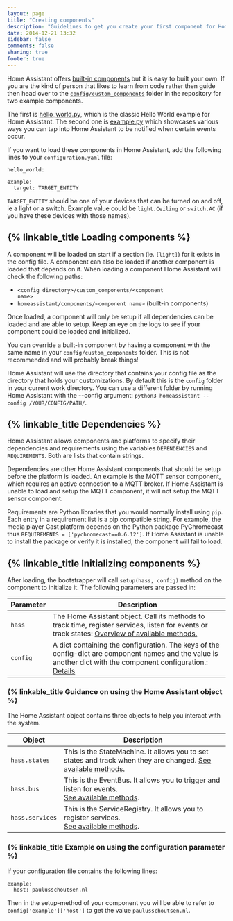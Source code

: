 ```yaml
---
layout: page
title: "Creating components"
description: "Guidelines to get you create your first component for Home Assistant."
date: 2014-12-21 13:32
sidebar: false
comments: false
sharing: true
footer: true
---
```


Home Assistant offers [built-in components]({{site_root}}/components/) but it
is easy to built your own. If you are the kind of person that likes to learn from code rather then guide then head over to the [`config/custom_components`](https://github.com/balloob/home-assistant/tree/master/config/custom_components) folder in the repository for two example components.

The first is [hello_world.py](https://github.com/balloob/home-assistant/blob/master/config/custom_components/hello_world.py), which is the classic Hello World example for Home Assistant. The second one is [example.py](https://github.com/balloob/home-assistant/blob/master/config/custom_components/example.py) which showcases various ways you can tap into Home Assistant to be notified when certain events occur.

If you want to load these components in Home Assistant, add the following lines to your `configuration.yaml` file:

```
hello_world:

example:
  target: TARGET_ENTITY
```

`TARGET_ENTITY` should be one of your devices that can be turned on and off, ie a light or a switch. Example value could be `light.Ceiling` or `switch.AC` (if you have these devices with those names).

## {% linkable_title Loading components %}

A component will be loaded on start if a section (ie. `[light]`) for it exists in the config file. A component can also be loaded if another component is loaded that depends on it. When loading a component Home Assistant will check the following paths:

 * <code>&lt;config directory>/custom_components/&lt;component name></code>
 * <code>homeassistant/components/&lt;component name></code> (built-in components)

Once loaded, a component will only be setup if all dependencies can be loaded and are able to setup. Keep an eye on the logs to see if your component could be loaded and initialized.

<p class='note warning'>
You can override a built-in component by having a component with the same name in your <code>config/custom_components</code> folder. This is not recommended and will probably break things!
</p>

<p class='note'>
Home Assistant will use the directory that contains your config file as the directory that holds your customizations. By default this is the <code>config</code> folder in your current work directory. You can use a different folder by running Home Assistant with the --config argument: <code>python3 homeassistant --config /YOUR/CONFIG/PATH/</code>.
</p>

## {% linkable_title Dependencies %}

Home Assistant allows components and platforms to specify their dependencies and requirements using the variables
`DEPENDENCIES` and `REQUIREMENTS`. Both are lists that contain strings.

Dependencies are other Home Assistant components that should be setup before the platform is loaded.
An example is the MQTT sensor component, which requires an active connection to a MQTT broker. If
Home Assistant is unable to load and setup the MQTT component, it will not setup the MQTT sensor
component.

Requirements are Python libraries that you would normally install using `pip`. Each entry in a
requirement list is a pip compatible string. For example, the media player Cast platform depends
on the Python package PyChromecast thus `REQUIREMENTS = ['pychromecast==0.6.12']`. If Home
Assistant is unable to install the package or verify it is installed, the component will fail to
load.

## {% linkable_title Initializing components %}

After loading, the bootstrapper will call `setup(hass, config)` method on the component to initialize it. The following parameters are passed in:

| Parameter | Description |
| --------- | ----------- |
| <code>hass</code> | The Home Assistant object. Call its methods to track time, register services, listen for events or track states: [Overview of available methods.](https://github.com/balloob/home-assistant/blob/dev/homeassistant/core.py#L55) |
| <code>config</code> | A dict containing the configuration. The keys of the config-dict are component names and the value is another dict with the component configuration.: [Details](https://github.com/balloob/home-assistant/blob/dev/homeassistant/core.py#L687) |

### {% linkable_title Guidance on using the Home Assistant object %}
The Home Assistant object contains three objects to help you interact with the system.

| Object | Description |
| ------ | ----------- |
| <code>hass.states</code> | This is the StateMachine. It allows you to set states and track when they are changed. [See available methods](https://github.com/balloob/home-assistant/blob/dev/homeassistant/core.py#L434). |
| <code>hass.bus</code> | This is the EventBus. It allows you to trigger and listen for events.<br>[See available methods](https://github.com/balloob/home-assistant/blob/dev/homeassistant/core.py#L229). |
| <code>hass.services</code> | This is the ServiceRegistry. It allows you to register services.<br>[See available methods](https://github.com/balloob/home-assistant/blob/dev/homeassistant/core.py#L568). |

### {% linkable_title Example on using the configuration parameter %}
If your configuration file contains the following lines:

```
example:
  host: paulusschoutsen.nl
```

Then in the setup-method of your component you will be able to refer to `config['example']['host']` to get the value `paulusschoutsen.nl`.
